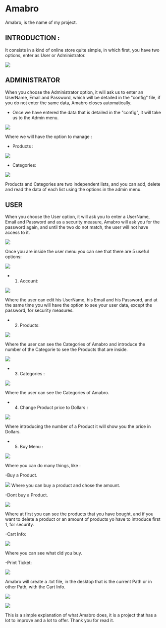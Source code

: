 # Amabro
Amabro, is the name of my project.

## INTRODUCTION : 

It consists in a kind of online store quite simple, in which first, you have two options, enter as User or Administrator.

![](Amabro%20Screenshots/Menu.PNG)

## ADMINISTRATOR

When you choose the Administrator option, it will ask us to enter an UserName, Email and Password, which will be detailed in the "config" file, if you do not enter the same data, Amabro closes automatically.





- Once we have entered the data that is detailed in the "config", it will take us to the Admin menu.


![](Amabro%20Screenshots/AdminMenu.PNG)


Where we will have the option to manage : 

- Products :

![](Amabro%20Screenshots/AdminProduct.PNG)

- Categories:

![](Amabro%20Screenshots/AdminCategories.PNG)


Products and Categories are two independent lists, and you can add, delete and read the data of each list using the options in the admin menu.


## USER

When you choose the User option, it will ask you to enter a UserName, Email and Password and as a security measure, Amabro will ask you for the password again, and until the two do not match, the user will not have access to it.

![](Amabro%20Screenshots/User1.PNG)

Once you are inside the user menu you can see that there are 5 useful options:


![](Amabro%20Screenshots/UserMenu.PNG)


- 1. Account: 

![](Amabro%20Screenshots/UserAccount.PNG)


Where the user can edit his UserName, his Email and his Password, and at the same time you will have the option to see your user data, except the password, for security measures.

- 2. Products:

![](Amabro%20Screenshots/UserProduct1.PNG)

Where the user can see the Categories of Amabro and introduce the number of the Categorie to see the Products that are inside.

![](Amabro%20Screenshots/UserProduct2.PNG)

- 3. Categories :

![](Amabro%20Screenshots/UserProduct1.PNG)

Where the user can see the Categories of Amabro.

- 4. Change Product price to Dollars : 

![](Amabro%20Screenshots/Dollars.PNG)

Where introducing the number of a Product it will show you the price in Dollars.


- 5. Buy Menu :

![](Amabro%20Screenshots/BuyMenu.PNG)

Where you can do many things, like :

-Buy a Product.

![](Amabro%20Screenshots/BuyMenu1.PNG)
Where you can buy a product and chose the amount.

-Dont buy a Product.

![](Amabro%20Screenshots/BuyMenu2.PNG)

Where at first you can see the products that you have bought, and if you want to delete a product or an amount of products yo have to introduce first 1, for security.

-Cart Info:

![](Amabro%20Screenshots/BuyMenu3.PNG)

Where you can see what did you buy.

-Print Ticket:

![](Amabro%20Screenshots/BuyMenu4.PNG)

Amabro will create a .txt file, in the desktop that is the current Path or in other Path, with the Cart Info.

![](Amabro%20Screenshots/BuyMenu5.PNG)

![](Amabro%20Screenshots/BuyMenu6.PNG)



This is a simple explanation of what Amabro does, it is a project that has a lot to improve and a lot to offer.
Thank you for read it.



